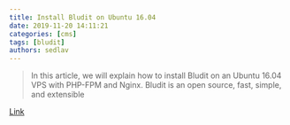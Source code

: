 ```yaml
---
title: Install Bludit on Ubuntu 16.04 
date: 2019-11-20 14:11:21
categories: [cms]
tags: [bludit]
authors: sedlav
---
```


> In this article, we will explain how to install Bludit on an Ubuntu 16.04 VPS with PHP-FPM and Nginx. Bludit is an open source, fast, simple, and extensible

[Link](https://www.rosehosting.com/blog/install-bludit-on-ubuntu-16-04/)
